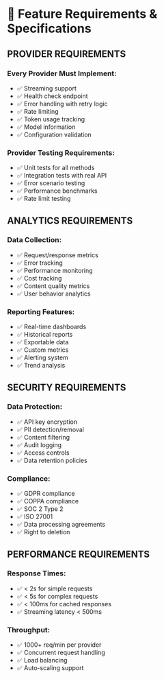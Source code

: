 # 🎯 Feature Requirements & Specifications

## **PROVIDER REQUIREMENTS**

### **Every Provider Must Implement:**

- ✅ Streaming support
- ✅ Health check endpoint
- ✅ Error handling with retry logic
- ✅ Rate limiting
- ✅ Token usage tracking
- ✅ Model information
- ✅ Configuration validation

### **Provider Testing Requirements:**

- ✅ Unit tests for all methods
- ✅ Integration tests with real API
- ✅ Error scenario testing
- ✅ Performance benchmarks
- ✅ Rate limit testing

## **ANALYTICS REQUIREMENTS**

### **Data Collection:**

- ✅ Request/response metrics
- ✅ Error tracking
- ✅ Performance monitoring
- ✅ Cost tracking
- ✅ Content quality metrics
- ✅ User behavior analytics

### **Reporting Features:**

- ✅ Real-time dashboards
- ✅ Historical reports
- ✅ Exportable data
- ✅ Custom metrics
- ✅ Alerting system
- ✅ Trend analysis

## **SECURITY REQUIREMENTS**

### **Data Protection:**

- ✅ API key encryption
- ✅ PII detection/removal
- ✅ Content filtering
- ✅ Audit logging
- ✅ Access controls
- ✅ Data retention policies

### **Compliance:**

- ✅ GDPR compliance
- ✅ COPPA compliance
- ✅ SOC 2 Type 2
- ✅ ISO 27001
- ✅ Data processing agreements
- ✅ Right to deletion

## **PERFORMANCE REQUIREMENTS**

### **Response Times:**

- ✅ < 2s for simple requests
- ✅ < 5s for complex requests
- ✅ < 100ms for cached responses
- ✅ Streaming latency < 500ms

### **Throughput:**

- ✅ 1000+ req/min per provider
- ✅ Concurrent request handling
- ✅ Load balancing
- ✅ Auto-scaling support

